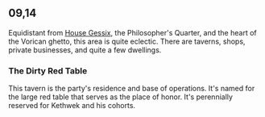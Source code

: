 
## 09,14

Equidistant from [House Gessix](08-15.mkdn), the Philosopher's Quarter, and the
heart of the Vorican ghetto, this area is quite eclectic.  There are taverns,
shops, private businesses, and quite a few dwellings.

### The Dirty Red Table

This tavern is the party's residence and base of operations.  It's named for
the large red table that serves as the place of honor.  It's perennially
reserved for Kethwek and his cohorts.
